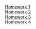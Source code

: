 [Homework 1](https://vladfesenko.github.io/genius-homework/homework-1/) <br>
[Homework 2](https://vladfesenko.github.io/genius-homework/homework-2/) <br>
[Homework 3](https://vladfesenko.github.io/genius-homework/homework-3/) <br>
[Homework 4](https://vladfesenko.github.io/genius-homework/homework-4/) <br>

